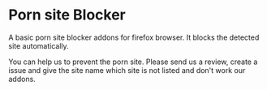 # Porn site Blocker
A basic porn site blocker addons for firefox browser.
It blocks the detected site automatically.

You can help us to prevent the porn site. Please send us a review,
create a issue and give the site name which site is not listed
and don't work our addons.
